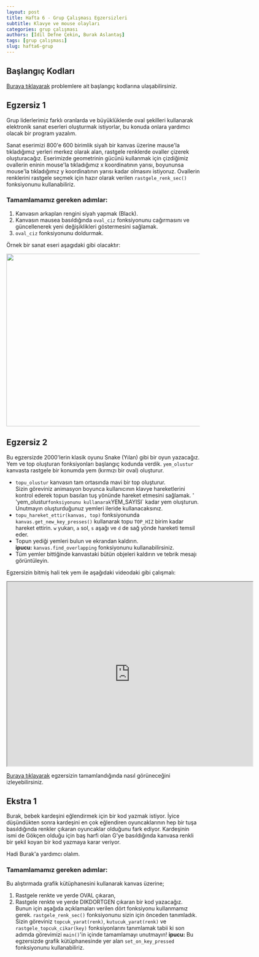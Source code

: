 ```yaml
---
layout: post
title: Hafta 6 - Grup Çalışması Egzersizleri
subtitle: Klavye ve mouse olayları
categories: grup çalışması
authors: [İdil Defne Çekin, Burak Aslantaş]
tags: [grup çalışması]
slug: hafta6-grup
---
```


## Başlangıç Kodları

[Buraya tıklayarak](https://drive.google.com/drive/folders/1ziMqXDv_8H3tejXtFtsr3zgLnTdZpemv?usp=sharing) problemlere ait başlangıç kodlarına ulaşabilirsiniz.

## Egzersiz 1
Grup liderlerimiz farklı oranlarda ve büyüklüklerde oval şekilleri kullanarak
elektronik sanat eserleri oluşturmak istiyorlar, bu konuda onlara yardımcı
olacak bir program yazalım.

Sanat eserimizi 800'e 600 birimlik siyah bir kanvas üzerine mause'la tıkladığımız
yerleri merkez olarak alan, rastgele renklerde ovaller çizerek oluşturacağız. Eserimizde
geometrinin gücünü kullanmak için çizdiğimiz ovallerin eninin mouse'la tıkladığımız x
koordinatının yarısı, boyununsa mouse'la tıkladığımız y koordinatının yarısı kadar olmasını
istiyoruz. Ovallerin renklerini rastgele seçmek için hazır olarak verilen `rastgele_renk_sec()`
fonksiyonunu kullanabiliriz.

### Tamamlamamız gereken adımlar:
1. Kanvasın arkaplan rengini siyah yapmak (Black).
2. Kanvasın mausea basıldığında `oval_ciz` fonksiyonunu cağırmasını ve güncellenerek
yeni değişiklikleri göstermesini sağlamak.
3. `oval_ciz` fonksiyonunu doldurmak.

Örnek bir sanat eseri aşagıdaki gibi olacaktır:

<img align="center" src="https://github.com/cs101-merhabadunya/cs101-code/raw/master/guz2021/sections/hafta6/hafta6_egzersiz1_baslangic.jpeg" 
     width="600" 
     height="450" />

## Egzersiz 2
Bu egzersizde 2000'lerin klasik oyunu Snake (Yılan) gibi bir oyun yazacağız. Yem ve top oluşturan
fonksiyonları başlangıç kodunda verdik. 
`yem_olustur` kanvasta rastgele bir konumda yem (kırmızı bir oval) oluşturur.
- `topu_olustur` kanvasın tam ortasında mavi bir top oluşturur.  
Sizin göreviniz animasyon boyunca kullanıcının klavye hareketlerini kontrol ederek 
topun basılan tuş yönünde hareket etmesini sağlamak.
' 'yem_olustur` fonksiyonunu kullanarak `YEM_SAYISI` kadar yem oluşturun. Unutmayın
oluşturduğunuz yemleri ileride kullanacaksınız.
- `topu_hareket_ettir(kanvas, top)` fonksiyonunda `kanvas.get_new_key_presses()` kullanarak
topu `TOP_HIZ` birim kadar hareket ettirin. `w` yukarı, `a` sol, `s` aşağı ve `d` de sağ yönde hareketi temsil eder.  
- Topun yediği yemleri bulun ve ekrandan kaldırın.  
**ipucu:** `kanvas.find_overlapping` fonksiyonunu kullanabilirsiniz.
- Tüm yemler bittiğinde kanvastaki bütün objeleri kaldırın ve tebrik mesajı görüntüleyin.


Egzersizin bitmiş hali tek yem ile aşağıdaki videodaki gibi çalışmalı:

<iframe src="https://drive.google.com/file/d/1Di-dwQ61ioDP_KhLWwUp6tYgVVTLz4h6/preview" width="640" height="480">allowfullscreen="true" mozallowfullscreen="true" webkitallowfullscreen="true"></iframe>

[Buraya tıklayarak](https://drive.google.com/file/d/1Di-dwQ61ioDP_KhLWwUp6tYgVVTLz4h6/view?usp=sharing) egzersizin tamamlandığında nasıl görüneceğini izleyebilirsiniz.

## Ekstra 1

Burak, bebek kardeşini eğlendirmek için bir kod yazmak istiyor. İyice düşündükten
sonra kardeşini en çok eğlendiren oyuncaklarının hep bir tuşa basıldığında
renkler çıkaran oyuncaklar olduğunu fark ediyor. Kardeşinin ismi de Gökçen olduğu için baş
harfi olan G'ye basıldığında kanvasa renkli bir şekil koyan bir kod yazmaya karar veriyor.

Hadi Burak'a yardımcı olalım.
### Tamamlamamız gereken adımlar:

Bu alıştırmada grafik kütüphanesini kullanarak kanvas üzerine;
 1. Rastgele renkte ve yerde OVAL çıkaran,
 2. Rastgele renkte ve yerde DIKDORTGEN çıkaran bir kod yazacağız.
Bunun için aşağıda açıklamaları verilen dört fonksiyonu kullanmamız gerek.
`rastgele_renk_sec()` fonksiyonunu sizin için önceden tanımladık. Sizin göreviniz `topcuk_yarat(renk)`,
`kutucuk_yarat(renk)` ve `rastgele_topcuk_cikar(key)` fonksiyonlarını tanımlamak
tabii ki son adımda görevimizi `main()`'in içinde tamamlamayı unutmayın!
**ipucu:** Bu egzersizde grafik kütüphanesinde yer alan `set_on_key_pressed` fonksiyonunu
kullanabiliriz.
